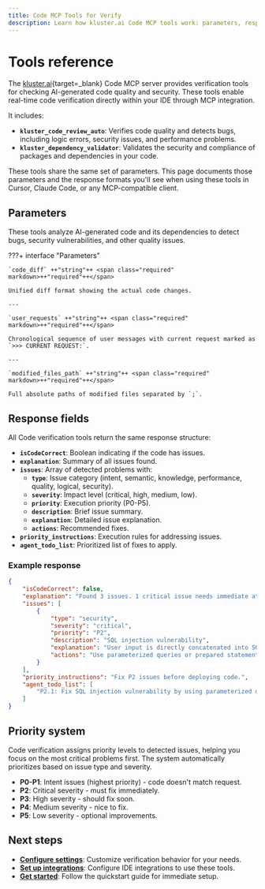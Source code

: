```yaml
---
title: Code MCP Tools for Verify 
description: Learn how kluster.ai Code MCP tools work: parameters, response formats, issue categories, and settings for real-time code verification.
---
```


# Tools reference

The [kluster.ai](https://www.kluster.ai/){target=_blank} Code MCP server provides verification tools for checking AI-generated code quality and security. These tools enable real-time code verification directly within your IDE through MCP integration.

It includes:

- **`kluster_code_review_auto`**: Verifies code quality and detects bugs, including logic errors, security issues, and performance problems.
- **`kluster_dependency_validator`**: Validates the security and compliance of packages and dependencies in your code.

These tools share the same set of parameters. This page documents those parameters and the response formats you'll see when using these tools in Cursor, Claude Code, or any MCP-compatible client.

## Parameters

These tools analyze AI-generated code and its dependencies to detect bugs, security vulnerabilities, and other quality issues.

???+ interface "Parameters"

    `code_diff` ++"string"++ <span class="required" markdown>++"required"++</span>

    Unified diff format showing the actual code changes.

    ---

    `user_requests` ++"string"++ <span class="required" markdown>++"required"++</span>

    Chronological sequence of user messages with current request marked as `>>> CURRENT REQUEST:`.

    ---

    `modified_files_path` ++"string"++ <span class="required" markdown>++"required"++</span>

    Full absolute paths of modified files separated by `;`.

## Response fields

All Code verification tools return the same response structure:

- **`isCodeCorrect`**: Boolean indicating if the code has issues.
- **`explanation`**: Summary of all issues found.
- **`issues`**: Array of detected problems with:
  - **`type`**: Issue category (intent, semantic, knowledge, performance, quality, logical, security).
  - **`severity`**: Impact level (critical, high, medium, low).
  - **`priority`**: Execution priority (P0-P5).
  - **`description`**: Brief issue summary.
  - **`explanation`**: Detailed issue explanation.
  - **`actions`**: Recommended fixes.
- **`priority_instructions`**: Execution rules for addressing issues.
- **`agent_todo_list`**: Prioritized list of fixes to apply.

### Example response

```json
{  
    "isCodeCorrect": false,  
    "explanation": "Found 3 issues. 1 critical issue needs immediate attention.",  
    "issues": [  
        {  
            "type": "security",  
            "severity": "critical",  
            "priority": "P2",  
            "description": "SQL injection vulnerability",  
            "explanation": "User input is directly concatenated into SQL query without sanitization.",  
            "actions": "Use parameterized queries or prepared statements."  
        }  
    ],  
    "priority_instructions": "Fix P2 issues before deploying code.",  
    "agent_todo_list": [  
        "P2.1: Fix SQL injection vulnerability by using parameterized queries"  
    ]  
}
```

## Priority system

Code verification assigns priority levels to detected issues, helping you focus on the most critical problems first. The system automatically prioritizes based on issue type and severity.

- **P0-P1**: Intent issues (highest priority) - code doesn't match request.
- **P2**: Critical severity - must fix immediately.
- **P3**: High severity - should fix soon.
- **P4**: Medium severity - nice to fix.
- **P5**: Low severity - optional improvements.


## Next steps

- **[Configure settings](/verify/configuration/)**: Customize verification behavior for your needs.
- **[Set up integrations](/verify/quickstart/)**: Configure IDE integrations to use these tools.
- **[Get started](/verify/quickstart/)**: Follow the quickstart guide for immediate setup.